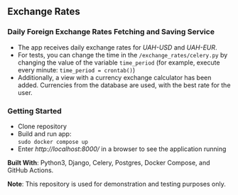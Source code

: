 ## Exchange Rates

### Daily Foreign Exchange Rates Fetching and Saving Service

- The app receives daily exchange rates for *UAH-USD* and *UAH-EUR*. 
- For tests, you can change the time in the `/exchange_rates/celery.py` by changing the value of the variable `time_period`
(for example, execute every minute: `time_period = crontab()`)
- Additionally, a view with a currency exchange calculator has been added.
Currencies from the database are used, with the best rate for the user.

### Getting Started

- Clone repository 
- Build and run app:  
  `sudo docker compose up`
- Enter *http://localhost:8000/* in a browser to see the application running

**Built With**: Python3, Django, Celery, Postgres, Docker Compose, and GitHub Actions.

**Note**: This repository is used for demonstration and testing purposes only.
